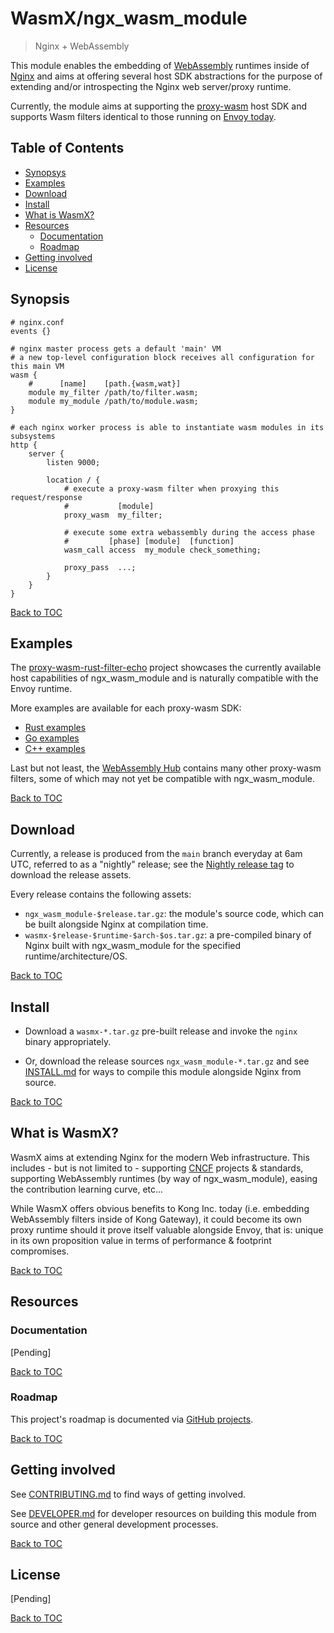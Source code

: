 # WasmX/ngx_wasm_module

> Nginx + WebAssembly

This module enables the embedding of [WebAssembly](https://webassembly.org/)
runtimes inside of [Nginx](https://nginx.org/) and aims at offering several host
SDK abstractions for the purpose of extending and/or introspecting the Nginx web
server/proxy runtime.

Currently, the module aims at supporting the
[proxy-wasm](https://github.com/proxy-wasm/spec) host SDK and supports Wasm
filters identical to those running on
[Envoy today](https://www.envoyproxy.io/docs/envoy/latest/configuration/http/http_filters/wasm_filter.html).

## Table of Contents

- [Synopsys](#synopsys)
- [Examples](#examples)
- [Download](#download)
- [Install](#install)
- [What is WasmX?](#what-is-wasmx)
- [Resources](#resources)
    - [Documentation](#documentation)
    - [Roadmap](#roadmap)
- [Getting involved](#getting-involved)
- [License](#license)

## Synopsis

```nginx
# nginx.conf
events {}

# nginx master process gets a default 'main' VM
# a new top-level configuration block receives all configuration for this main VM
wasm {
    #      [name]    [path.{wasm,wat}]
    module my_filter /path/to/filter.wasm;
    module my_module /path/to/module.wasm;
}

# each nginx worker process is able to instantiate wasm modules in its subsystems
http {
    server {
        listen 9000;

        location / {
            # execute a proxy-wasm filter when proxying this request/response
            #           [module]
            proxy_wasm  my_filter;

            # execute some extra webassembly during the access phase
            #         [phase] [module]  [function]
            wasm_call access  my_module check_something;

            proxy_pass  ...;
        }
    }
}
```

[Back to TOC](#table-of-contents)

## Examples

The
[proxy-wasm-rust-filter-echo](https://github.com/wasmx-proxy/proxy-wasm-rust-filter-echo/)
project showcases the currently available host capabilities of ngx_wasm_module
and is naturally compatible with the Envoy runtime.

More examples are available for each proxy-wasm SDK:

- [Rust
  examples](https://github.com/proxy-wasm/proxy-wasm-rust-sdk/tree/master/examples)
- [Go
  examples](https://github.com/tetratelabs/proxy-wasm-go-sdk/tree/main/examples)
- [C++
  examples](https://github.com/proxy-wasm/proxy-wasm-cpp-sdk/tree/master/example)

Last but not least, the [WebAssembly
Hub](https://www.webassemblyhub.io/repositories/) contains many other proxy-wasm
filters, some of which may not yet be compatible with ngx_wasm_module.

[Back to TOC](#table-of-contents)

## Download

Currently, a release is produced from the `main` branch everyday at 6am UTC,
referred to as a "nightly" release; see the [Nightly release
tag](https://github.com/Kong/ngx_wasm_module/releases/tag/nightly) to download
the release assets.

Every release contains the following assets:

- `ngx_wasm_module-$release.tar.gz`: the module's source code, which can be
  built alongside Nginx at compilation time.
- `wasmx-$release-$runtime-$arch-$os.tar.gz`: a pre-compiled binary of Nginx
  built with ngx_wasm_module for the specified runtime/architecture/OS.

[Back to TOC](#table-of-contents)

## Install

- Download a `wasmx-*.tar.gz` pre-built release and invoke the `nginx` binary
appropriately.

- Or, download the release sources `ngx_wasm_module-*.tar.gz` and see
[INSTALL.md](INSTALL.md) for ways to compile this module alongside Nginx from
source.

[Back to TOC](#table-of-contents)

## What is WasmX?

WasmX aims at extending Nginx for the modern Web infrastructure. This includes -
but is not limited to - supporting [CNCF](https://www.cncf.io/) projects &
standards, supporting WebAssembly runtimes (by way of ngx_wasm_module), easing
the contribution learning curve, etc...

While WasmX offers obvious benefits to Kong Inc. today (i.e. embedding
WebAssembly filters inside of Kong Gateway), it could become its own proxy
runtime should it prove itself valuable alongside Envoy, that is: unique in its
own proposition value in terms of performance & footprint compromises.

[Back to TOC](#table-of-contents)

## Resources

### Documentation

[Pending]

[Back to TOC](#table-of-contents)

### Roadmap

This project's roadmap is documented via [GitHub
projects](https://github.com/Kong/ngx_wasm_module/projects).

[Back to TOC](#table-of-contents)

## Getting involved

See [CONTRIBUTING.md](CONTRIBUTING.md) to find ways of getting involved.

See [DEVELOPER.md](DEVELOPER.md) for developer resources on building this module
from source and other general development processes.

[Back to TOC](#table-of-contents)

## License

[Pending]

[Back to TOC](#table-of-contents)
